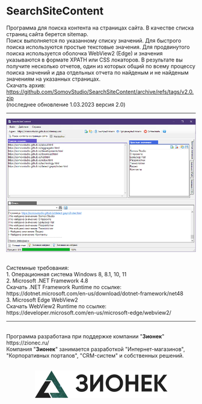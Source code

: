 # SearchSiteContent
Программа для поиска контента на страницах сайта. В качестве списка страниц сайта берется sitemap.
<br>
Поиск выполняется по указанному списку значений. 
Для быстрого поиска используются простые текстовые значения. 
Для продвинутого поиска используется оболочка WebView2 (Edge) и значения указываются в формате XPATH или CSS локаторов.
В результате вы получите несколько отчетов, один из которых общий по всему процессу поиска значений 
и два отдельных отчета по найденым и не найденым значениям на указанных страницах.
<br>
Скачать архив: https://github.com/SomovStudio/SearchSiteContent/archive/refs/tags/v2.0.zip
<br>
(последнее обновление 1.03.2023 версия 2.0)
<hr>
<p align="center">
  <img src="https://github.com/SomovStudio/SearchSiteContent/blob/main/SearchSiteContent.v2/SearchSiteContent/img/screenshot.png">
</p>
<br>
Системные требования:
<br>1. Операционная система Windows 8, 8.1, 10, 11
<br>2. Microsoft .NET Framework 4.8
<br>Скачать .NET Framework Runtime по ссылке: https://dotnet.microsoft.com/en-us/download/dotnet-framework/net48
<br>3. Microsoft Edge WebView2
<br>Скачать WebView2 Runtime по ссылке: https://developer.microsoft.com/en-us/microsoft-edge/webview2/
<br>
<hr>
<br>Программа разработана при поддержке компании "<b>Зионек</b>" https://zionec.ru/
<br>Компания "<b>Зионек</b>" занимается разработкой "Интернет-магазинов", "Корпоративных порталов", "CRM-систем" и собственных решений.
<br><br>
<p align="center">
  <img src="https://github.com/SomovStudio/Hat/blob/main/Img/partners/companyzionec.png">
</p>
